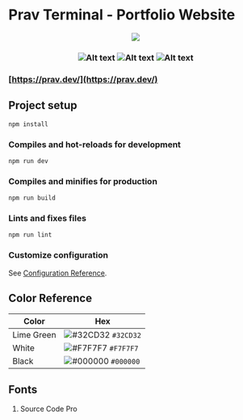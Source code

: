 # Prav Terminal - Portfolio Website


</p>

<p align="center">
  <a href="https://app.netlify.com/sites/prav-v2/deploys" target="_blank">
    <img src="https://api.netlify.com/api/v1/badges/7c10129e-1ec7-46b2-8752-d3b9912f108d/deploy-status" />
  </a>
</p>

<h3 align="center">
<img alt="Alt text" src="https://img.shields.io/badge/Vue.js-4FC08D.svg?style=for-the-badge&logo=vuedotjs&logoColor=white"/>
<img alt="Alt text" src="https://img.shields.io/badge/Sass-CC6699.svg?style=for-the-badge&logo=Sass&logoColor=white"/>
<img alt="Alt text" src="https://img.shields.io/badge/JavaScript-F7DF1E.svg?style=for-the-badge&logo=JavaScript&logoColor=black"/>

</h3>

### [https://prav.dev/](https://prav.dev/)

## Project setup
```
npm install
```

### Compiles and hot-reloads for development
```
npm run dev
```

### Compiles and minifies for production
```
npm run build
```

### Lints and fixes files
```
npm run lint
```

### Customize configuration
See [Configuration Reference](https://cli.vuejs.org/config/).

## Color Reference

| Color          | Hex                                                                |
| -------------- | ------------------------------------------------------------------ |
| Lime Green          | ![#32CD32](https://via.placeholder.com/10/32CD32?text=+) `#32CD32` |
| White   | ![#F7F7F7](https://via.placeholder.com/10/F7F7F7?text=+) `#F7F7F7` |
| Black   | ![#000000](https://via.placeholder.com/10/000000?text=+) `#000000` |



## Fonts

1. Source Code Pro
